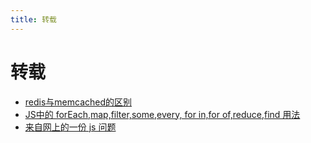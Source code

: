 ```yaml
---
title: 转载
---
```

# 转载

- [redis与memcached的区别](/mdpress/posts/reprinted/22758.md)    
- [JS中的 forEach,map,filter,some,every, for in,for of,reduce,find 用法](/mdpress/posts/reprinted/27879.md)    
- [来自网上的一份 js 问题](/mdpress/posts/reprinted/27918.md)    
